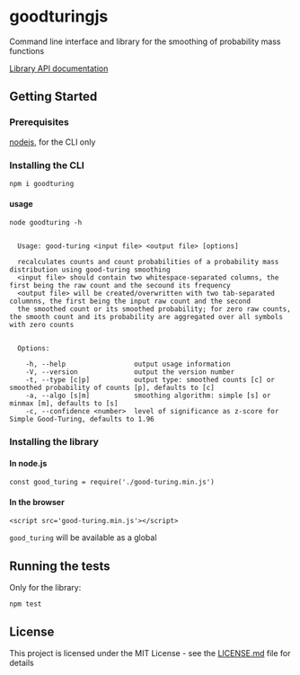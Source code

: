# goodturingjs

Command line interface and library for the smoothing of probability mass functions

[Library API documentation](goodturingjs.github.io)

## Getting Started

### Prerequisites

[nodejs](https://nodejs.org/en/download/), for the CLI only

### Installing the CLI

```
npm i goodturing
```

#### usage 

```
node goodturing -h
```
```

  Usage: good-turing <input file> <output file> [options]

  recalculates counts and count probabilities of a probability mass distribution using good-turing smoothing
  <input file> should contain two whitespace-separated columns, the first being the raw count and the secound its frequency
  <output file> will be created/overwritten with two tab-separated columnns, the first being the input raw count and the second
  the smoothed count or its smoothed probability; for zero raw counts, the smooth count and its probability are aggregated over all symbols with zero counts


  Options:

    -h, --help                 output usage information
    -V, --version              output the version number
    -t, --type [c|p]           output type: smoothed counts [c] or smoothed probability of counts [p], defaults to [c]
    -a, --algo [s|m]           smoothing algorithm: simple [s] or minmax [m], defaults to [s]
    -c, --confidence <number>  level of significance as z-score for Simple Good-Turing, defaults to 1.96
```

### Installing the library

#### In node.js
```
const good_turing = require('./good-turing.min.js')
```
#### In the browser

```
<script src='good-turing.min.js'></script>
```
`good_turing` will be available as a global
 
## Running the tests

Only for the library:

```
npm test
``` 
## License

This project is licensed under the MIT License - see the [LICENSE.md](../LICENSE.md) file for details